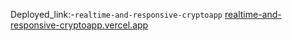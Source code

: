 Deployed_link:-`realtime-and-responsive-cryptoapp`
[realtime-and-responsive-cryptoapp.vercel.app](https://realtime-and-responsive-cryptoapp-euop47k4e-tejaso23.vercel)
